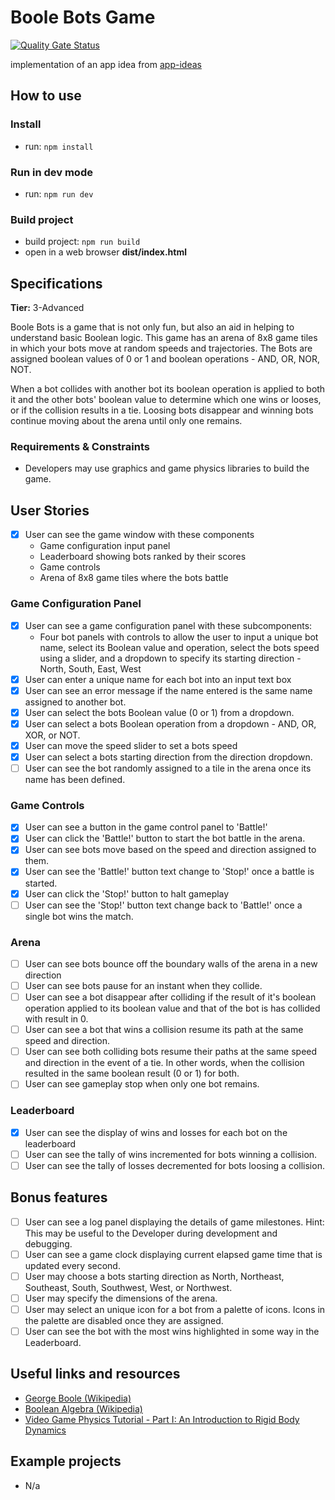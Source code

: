 # Boole Bots Game

[![Quality Gate Status](https://sonarcloud.io/api/project_badges/measure?project=ThomasBerthaud_bool-bots-game&metric=alert_status)](https://sonarcloud.io/summary/new_code?id=ThomasBerthaud_bool-bots-game)

implementation of an app idea from [app-ideas](https://github.com/florinpop17/app-ideas/blob/master/Projects/3-Advanced/Boole-Bot-Game.md)

## How to use

### Install

-   run: `npm install`

### Run in dev mode

-   run: `npm run dev`

### Build project

-   build project: `npm run build`
-   open in a web browser **dist/index.html**

## Specifications

**Tier:** 3-Advanced

Boole Bots is a game that is not only fun, but also an aid in helping to
understand basic Boolean logic. This game has an arena of 8x8 game tiles in
which your bots move at random speeds and trajectories. The Bots are assigned
boolean values of 0 or 1 and boolean operations - AND, OR, NOR, NOT.

When a bot collides with another bot its boolean operation is applied to both
it and the other bots' boolean value to determine which one wins or looses, or
if the collision results in a tie. Loosing bots disappear and winning bots
continue moving about the arena until only one remains.

### Requirements & Constraints

-   Developers may use graphics and game physics libraries to build the game.

## User Stories

-   [x] User can see the game window with these components
    -   Game configuration input panel
    -   Leaderboard showing bots ranked by their scores
    -   Game controls
    -   Arena of 8x8 game tiles where the bots battle

### Game Configuration Panel

-   [x] User can see a game configuration panel with these subcomponents:
    -   Four bot panels with controls to allow the user to input a unique bot
        name, select its Boolean value and operation, select the bots speed using a
        slider, and a dropdown to specify its starting direction - North, South,
        East, West
-   [x] User can enter a unique name for each bot into an input text box
-   [x] User can see an error message if the name entered is the same name
        assigned to another bot.
-   [x] User can select the bots Boolean value (0 or 1) from a dropdown.
-   [x] User can select a bots Boolean operation from a dropdown - AND, OR, XOR,
        or NOT.
-   [x] User can move the speed slider to set a bots speed
-   [x] User can select a bots starting direction from the direction dropdown.
-   [ ] User can see the bot randomly assigned to a tile in the arena once its
        name has been defined.

### Game Controls

-   [x] User can see a button in the game control panel to 'Battle!'
-   [x] User can click the 'Battle!' button to start the bot battle in the arena.
-   [X] User can see bots move based on the speed and direction assigned to them.
-   [x] User can see the 'Battle!' button text change to 'Stop!' once a battle
        is started.
-   [x] User can click the 'Stop!' button to halt gameplay
-   [ ] User can see the 'Stop!' button text change back to 'Battle!' once a
        single bot wins the match.

### Arena

-   [ ] User can see bots bounce off the boundary walls of the arena in a new
        direction
-   [ ] User can see bots pause for an instant when they collide.
-   [ ] User can see a bot disappear after colliding if the result of it's
        boolean operation applied to its boolean value and that of the bot is has
        collided with result in 0.
-   [ ] User can see a bot that wins a collision resume its path at the same
        speed and direction.
-   [ ] User can see both colliding bots resume their paths at the same speed
        and direction in the event of a tie. In other words, when the collision resulted
        in the same boolean result (0 or 1) for both.
-   [ ] User can see gameplay stop when only one bot remains.

### Leaderboard

-   [x] User can see the display of wins and losses for each bot on the
        leaderboard
-   [ ] User can see the tally of wins incremented for bots winning a collision.
-   [ ] User can see the tally of losses decremented for bots loosing a collision.

## Bonus features

-   [ ] User can see a log panel displaying the details of game milestones.
        Hint: This may be useful to the Developer during development and debugging.
-   [ ] User can see a game clock displaying current elapsed game time that is
        updated every second.
-   [ ] User may choose a bots starting direction as North, Northeast, Southeast,
        South, Southwest, West, or Northwest.
-   [ ] User may specify the dimensions of the arena.
-   [ ] User may select an unique icon for a bot from a palette of icons. Icons
        in the palette are disabled once they are assigned.
-   [ ] User can see the bot with the most wins highlighted in some way in the
        Leaderboard.

## Useful links and resources

-   [George Boole (Wikipedia)](https://en.wikipedia.org/wiki/George_Boole)
-   [Boolean Algebra (Wikipedia)](https://en.wikipedia.org/wiki/Boolean_algebra)
-   [Video Game Physics Tutorial - Part I: An Introduction to Rigid Body Dynamics](https://www.toptal.com/game/video-game-physics-part-i-an-introduction-to-rigid-body-dynamics)

## Example projects

-   N/a
